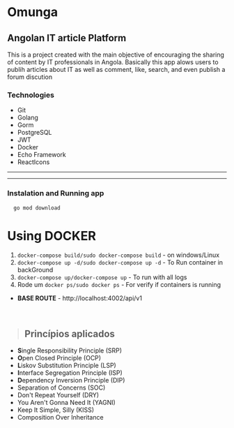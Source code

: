 

# Omunga


## Angolan IT article Platform

This is a project created with the main objective of encouraging the sharing of content 
by IT professionals in Angola. Basically this app alows users to publih articles about IT 
as well as comment, like, search, and even publish a forum discution


### Technologies
* Git
* Golang
* Gorm
* PostgreSQL
* JWT
* Docker
* Echo Framework
* ReactIcons

---
---

### Instalation and Running app
```Bash
  go mod download

``` 

# Using DOCKER

1. `docker-compose build/sudo docker-compose build` - on windows/Linux
2. `docker-compose up -d/sudo docker-compose up -d` - To Run container in backGround
3. `docker-compose up/docker-compose up` - To run with all logs
4. Rode um `docker ps/sudo docker ps` - For verify if containers is running

- **BASE ROUTE** - http://localhost:4002/api/v1


<br/> 

> ## Princípios aplicados 
* **S**ingle Responsibility Principle (SRP)
* **O**pen Closed Principle (OCP)
* **L**iskov Substitution Principle (LSP)
* **I**nterface Segregation Principle (ISP)
* **D**ependency Inversion Principle (DIP)
* Separation of Concerns (SOC)
* Don't Repeat Yourself (DRY)
* You Aren't Gonna Need It (YAGNI)
* Keep It Simple, Silly (KISS)
* Composition Over Inheritance















